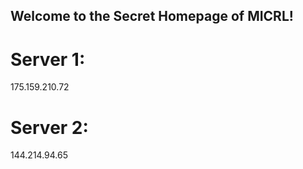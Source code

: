 ## Welcome to the Secret Homepage of MICRL!
# Server 1:
175.159.210.72



# Server 2:
144.214.94.65


